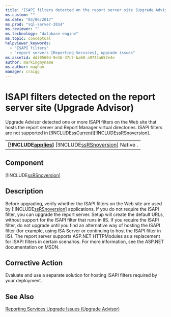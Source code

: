 ```yaml
---
title: "ISAPI filters detected on the report server site (Upgrade Advisor) | Microsoft Docs"
ms.custom: ""
ms.date: "03/06/2017"
ms.prod: "sql-server-2014"
ms.reviewer: ""
ms.technology: "database-engine"
ms.topic: conceptual
helpviewer_keywords: 
  - "ISAPI filters"
  - "report servers [Reporting Services], upgrade issues"
ms.assetid: dd30560d-9e16-47c7-ba68-a9743a657e4e
author: markingmyname
ms.author: maghan
manager: craigg
---
```

# ISAPI filters detected on the report server site (Upgrade Advisor)
  Upgrade Advisor detected one or more ISAPI filters on the Web site that hosts the report server and Report Manager virtual directories. ISAPI filters are not supported in [!INCLUDE[ssCurrent](../../includes/sscurrent-md.md)][!INCLUDE[ssRSnoversion](../../includes/ssrsnoversion-md.md)].  
  
||  
|-|  
|**[!INCLUDE[applies](../../includes/applies-md.md)]**  [!INCLUDE[ssRSnoversion](../../includes/ssrsnoversion-md.md)] Native .|  
  
## Component  
 [!INCLUDE[ssRSnoversion](../../includes/ssrsnoversion-md.md)]  
  
## Description  
 Before upgrading, verify whether the ISAPI filters on the Web site are used by [!INCLUDE[ssRSnoversion](../../includes/ssrsnoversion-md.md)] applications. If you do not require the ISAPI filter, you can upgrade the report server. Setup will create the default URLs, without support for the ISAPI filter that runs in IIS. If you require the ISAPI filter, do not upgrade until you find an alternative way of hosting the ISAPI filter (for example, using ISA Server or continuing to host the ISAPI filter in IIS). The report server supports ASP.NET HTTPModules as a replacement for ISAPI filters in certain scenarios. For more information, see the ASP.NET documentation on MSDN.  
  
## Corrective Action  
 Evaluate and use a separate solution for hosting ISAPI filters required by your deployment.  
  
## See Also  
 [Reporting Services Upgrade Issues &#40;Upgrade Advisor&#41;](../../../2014/sql-server/install/reporting-services-upgrade-issues-upgrade-advisor.md)  
  
  
